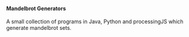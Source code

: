 #### Mandelbrot Generators

A small collection of programs in Java, Python and processingJS which generate mandelbrot sets.